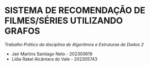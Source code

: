 # **SISTEMA DE RECOMENDAÇÃO DE FILMES/SÉRIES UTILIZANDO GRAFOS**

*Trabalho Prático da disciplina de Algoritmos e Estruturas de Dados 2*

- Jair Martins Santiago Neto - 202300619
- Lídia Rakel Alcântara do Vale - 202305743
